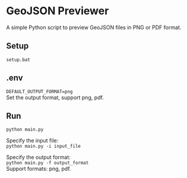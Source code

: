 
GeoJSON Previewer
=================

A simple Python script to preview GeoJSON files in PNG or PDF format.


Setup
-----

`setup.bat`


.env
----

`DEFAULT_OUTPUT_FORMAT=png`  
Set the output format, support png, pdf.


Run
---

`python main.py`

Specify the input file:  
`python main.py -i input_file`

Specify the output format:  
`python main.py -f output_format`  
Support formats: png, pdf.
